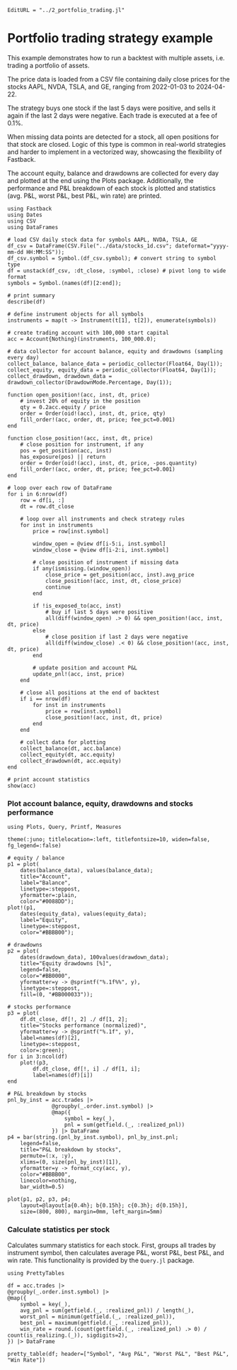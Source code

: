 ```@meta
EditURL = "../2_portfolio_trading.jl"
```

# Portfolio trading strategy example

This example demonstrates how to run a backtest with multiple assets, i.e.
trading a portfolio of assets.

The price data is loaded from a CSV file containing daily close prices for
the stocks AAPL, NVDA, TSLA, and GE, ranging from 2022-01-03 to 2024-04-22.

The strategy buys one stock if the last 5 days were positive,
and sells it again if the last 2 days were negative.
Each trade is executed at a fee of 0.1%.

When missing data points are detected for a stock,
all open positions for that stock are closed.
Logic of this type is common in real-world strategies
and harder to implement in a vectorized way,
showcasing the flexibility of Fastback.

The account equity, balance and drawdowns are collected for
every day and plotted at the end using the Plots package.
Additionally, the performance and P&L breakdown of each stock is plotted
and statistics (avg. P&L, worst P&L, best P&L, win rate) are printed.

````@example 2_portfolio_trading
using Fastback
using Dates
using CSV
using DataFrames

# load CSV daily stock data for symbols AAPL, NVDA, TSLA, GE
df_csv = DataFrame(CSV.File("../data/stocks_1d.csv"; dateformat="yyyy-mm-dd HH:MM:SS"));
df_csv.symbol = Symbol.(df_csv.symbol); # convert string to symbol type
df = unstack(df_csv, :dt_close, :symbol, :close) # pivot long to wide format
symbols = Symbol.(names(df)[2:end]);

# print summary
describe(df)

# define instrument objects for all symbols
instruments = map(t -> Instrument(t[1], t[2]), enumerate(symbols))

# create trading account with 100,000 start capital
acc = Account{Nothing}(instruments, 100_000.0);

# data collector for account balance, equity and drawdowns (sampling every day)
collect_balance, balance_data = periodic_collector(Float64, Day(1));
collect_equity, equity_data = periodic_collector(Float64, Day(1));
collect_drawdown, drawdown_data = drawdown_collector(DrawdownMode.Percentage, Day(1));

function open_position!(acc, inst, dt, price)
    # invest 20% of equity in the position
    qty = 0.2acc.equity / price
    order = Order(oid!(acc), inst, dt, price, qty)
    fill_order!(acc, order, dt, price; fee_pct=0.001)
end

function close_position!(acc, inst, dt, price)
    # close position for instrument, if any
    pos = get_position(acc, inst)
    has_exposure(pos) || return
    order = Order(oid!(acc), inst, dt, price, -pos.quantity)
    fill_order!(acc, order, dt, price; fee_pct=0.001)
end

# loop over each row of DataFrame
for i in 6:nrow(df)
    row = df[i, :]
    dt = row.dt_close

    # loop over all instruments and check strategy rules
    for inst in instruments
        price = row[inst.symbol]

        window_open = @view df[i-5:i, inst.symbol]
        window_close = @view df[i-2:i, inst.symbol]

        # close position of instrument if missing data
        if any(ismissing.(window_open))
            close_price = get_position(acc, inst).avg_price
            close_position!(acc, inst, dt, close_price)
            continue
        end

        if !is_exposed_to(acc, inst)
            # buy if last 5 days were positive
            all(diff(window_open) .> 0) && open_position!(acc, inst, dt, price)
        else
            # close position if last 2 days were negative
            all(diff(window_close) .< 0) && close_position!(acc, inst, dt, price)
        end

        # update position and account P&L
        update_pnl!(acc, inst, price)
    end

    # close all positions at the end of backtest
    if i == nrow(df)
        for inst in instruments
            price = row[inst.symbol]
            close_position!(acc, inst, dt, price)
        end
    end

    # collect data for plotting
    collect_balance(dt, acc.balance)
    collect_equity(dt, acc.equity)
    collect_drawdown(dt, acc.equity)
end

# print account statistics
show(acc)
````

### Plot account balance, equity, drawdowns and stocks performance

````@example 2_portfolio_trading
using Plots, Query, Printf, Measures

theme(:juno; titlelocation=:left, titlefontsize=10, widen=false, fg_legend=:false)

# equity / balance
p1 = plot(
    dates(balance_data), values(balance_data);
    title="Account",
    label="Balance",
    linetype=:steppost,
    yformatter=:plain,
    color="#0088DD");
plot!(p1,
    dates(equity_data), values(equity_data);
    label="Equity",
    linetype=:steppost,
    color="#BBBB00");

# drawdowns
p2 = plot(
    dates(drawdown_data), 100values(drawdown_data);
    title="Equity drawdowns [%]",
    legend=false,
    color="#BB0000",
    yformatter=y -> @sprintf("%.1f%%", y),
    linetype=:steppost,
    fill=(0, "#BB000033"));

# stocks performance
p3 = plot(
    df.dt_close, df[!, 2] ./ df[1, 2];
    title="Stocks performance (normalized)",
    yformatter=y -> @sprintf("%.1f", y),
    label=names(df)[2],
    linetype=:steppost,
    color=:green);
for i in 3:ncol(df)
    plot!(p3,
        df.dt_close, df[!, i] ./ df[1, i];
        label=names(df)[i])
end

# P&L breakdown by stocks
pnl_by_inst = acc.trades |>
              @groupby(_.order.inst.symbol) |>
              @map({
                  symbol = key(_),
                  pnl = sum(getfield.(_, :realized_pnl))
              }) |> DataFrame
p4 = bar(string.(pnl_by_inst.symbol), pnl_by_inst.pnl;
    legend=false,
    title="P&L breakdown by stocks",
    permute=(:x, :y),
    xlims=(0, size(pnl_by_inst)[1]),
    yformatter=y -> format_ccy(acc, y),
    color="#BBBB00",
    linecolor=nothing,
    bar_width=0.5)

plot(p1, p2, p3, p4;
    layout=@layout[a{0.4h}; b{0.15h}; c{0.3h}; d{0.15h}],
    size=(800, 800), margin=0mm, left_margin=5mm)
````

### Calculate statistics per stock

Calculates summary statistics for each stock. First, groups all trades by
instrument symbol, then calculates average P&L, worst P&L, best P&L, and win rate.
This functionality is provided by the `Query.jl` package.

````@example 2_portfolio_trading
using PrettyTables

df = acc.trades |>
@groupby(_.order.inst.symbol) |>
@map({
    symbol = key(_),
    avg_pnl = sum(getfield.(_, :realized_pnl)) / length(_),
    worst_pnl = minimum(getfield.(_, :realized_pnl)),
    best_pnl = maximum(getfield.(_, :realized_pnl)),
    win_rate = round.(count(getfield.(_, :realized_pnl) .> 0) / count(is_realizing.(_)), sigdigits=2),
}) |> DataFrame

pretty_table(df; header=["Symbol", "Avg P&L", "Worst P&L", "Best P&L", "Win Rate"])
````

